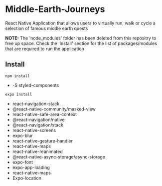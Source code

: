 # Middle-Earth-Journeys
React Native Application that allows users to virtually run, walk or cycle a selection of famous middle earth quests

**NOTE:** The 'node_modules' folder has been deleted from this repositry to free up space. Check the 'Install' section for the list of packages/modules that are required to run the application 

## Install

`npm install`
* -S styled-components

`expo install`
* react-navigation-stack
*	@react-native-community/masked-view
* react-native-safe-area-context
* @react-navigation/native
* @react-navigation/stack
* react-native-screens
* expo-blur
* react-native-gesture-handler
* react-native-maps
* react-native-reanimated
* @react-native-async-storage/async-storage
* expo-font
* expo-app-loading
* react-native-maps
* Expo-location
